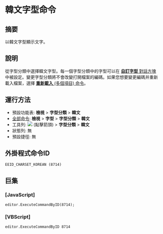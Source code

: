 # 韓文字型命令

## 摘要

以韓文字型顯示文字。

## 說明

從字型分類中選擇韓文字型。每一個字型分類中的字型可以在 [**自訂字型** 對話方塊](../../dlg/properties/font/index) 中被設定。變更字型分類將不會改變打開檔案的編碼。如果您想要變更編碼并重新載入檔案，選擇 [**重新載入** (多個項目) 命令](../file/file_reload_defined)。

## 運行方法

- 預設功能表: **檢視** \> **字型分類** \> **韓文**
- [全部命令](../tools/all_commands): **檢視** \> **字型** >
**字型分類** \> **韓文**
- 工具列: ![](../../images/fontpopup..png) (點擊箭頭) \> **字型分類** \> **韓文**
- 狀態列: 無
- 預設捷徑: 無

## 外掛程式命令ID

```
EEID_CHARSET_KOREAN (8714)
```

## 巨集

### \[JavaScript\]

```
editor.ExecuteCommandByID(8714);
```

### \[VBScript\]

```
editor.ExecuteCommandByID 8714
```
